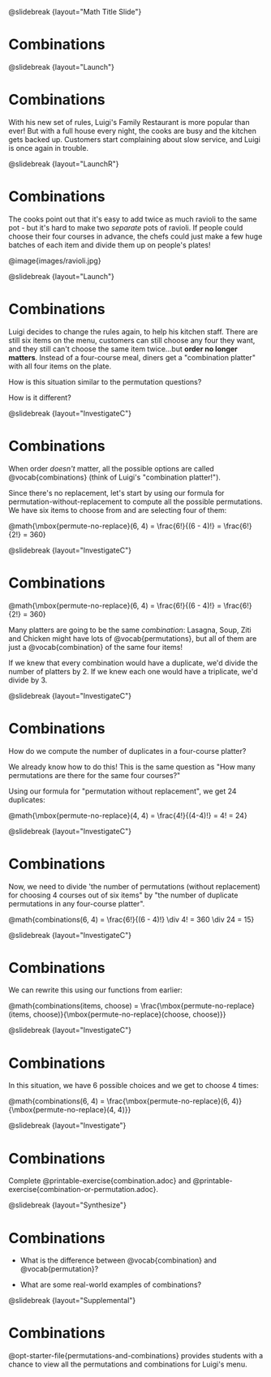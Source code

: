 @slidebreak
{layout="Math Title Slide"}
# Combinations

<!--
To learn more about how to use PearDeck, and how to view the embedded links on these slides without going into present mode visit https://help.peardeck.com/en
-->

@slidebreak
{layout="Launch"}
# Combinations

With his new set of rules, Luigi's Family Restaurant is more popular than ever! But with a full house every night, the cooks are busy and the kitchen gets backed up. Customers start complaining about slow service, and Luigi is once again in trouble.

@slidebreak
{layout="LaunchR"}
# Combinations

The cooks point out that it's easy to add twice as much ravioli to the same pot - but it's hard to make two _separate_ pots of ravioli. If people could choose their four courses in advance, the chefs could just make a few huge batches of each item and divide them up on people's plates!

@image{images/ravioli.jpg}

@slidebreak
{layout="Launch"}
# Combinations

Luigi decides to change the rules again, to help his kitchen staff. There are still six items on the menu, customers can still choose any four they want, and they still can't choose the same item twice...but **order no longer matters**. Instead of a four-course meal, diners get a "combination platter" with all four items on the plate.

How is this situation similar to the permutation questions?

How is it different?

@slidebreak
{layout="InvestigateC"}
# Combinations

When order _doesn't_ matter, all the possible options are called @vocab{combinations} (think of Luigi's "combination platter!").

Since there's no replacement, let's start by using our formula for permutation-without-replacement to compute all the possible permutations. We have six items to choose from and are selecting four of them:

@math{\mbox{permute-no-replace}(6, 4) = \frac{6!}{(6 - 4)!} = \frac{6!}{2!} = 360}

@slidebreak
{layout="InvestigateC"}
# Combinations

@math{\mbox{permute-no-replace}(6, 4) = \frac{6!}{(6 - 4)!} = \frac{6!}{2!} = 360}

Many platters are going to be the same _combination_: Lasagna, Soup, Ziti and Chicken might have lots of @vocab{permutations}, but all of them are just a @vocab{combination} of the same four items! 

If we knew that every combination would have a duplicate, we'd divide the number of platters by 2. If we knew each one would have a triplicate, we'd divide by 3.


@slidebreak
{layout="InvestigateC"}
# Combinations

How do we compute the number of duplicates in a four-course platter?

We already know how to do this! This is the same question as "How many permutations are there for the same four courses?"

Using our formula for "permutation without replacement", we get 24 duplicates:

@math{\mbox{permute-no-replace}(4, 4) = \frac{4!}{(4-4)!} = 4! = 24}

@slidebreak
{layout="InvestigateC"}
# Combinations

Now, we need to divide 'the number of permutations (without replacement) for choosing 4 courses out of six items" by "the number of duplicate permutations in any four-course platter".

@math{combinations(6, 4) = \frac{6!}{(6 - 4)!} \div 4! = 360 \div 24 = 15}


@slidebreak
{layout="InvestigateC"}
# Combinations

We can rewrite this using our functions from earlier:

@math{combinations(items, choose) = \frac{\mbox{permute-no-replace}(items, choose)}{\mbox{permute-no-replace}(choose, choose)}}


@slidebreak
{layout="InvestigateC"}
# Combinations


In this situation, we have 6 possible choices and we get to choose 4 times:

@math{combinations(6, 4) = \frac{\mbox{permute-no-replace}(6, 4)}{\mbox{permute-no-replace}(4, 4)}}

@slidebreak
{layout="Investigate"}
# Combinations

Complete @printable-exercise{combination.adoc} and @printable-exercise{combination-or-permutation.adoc}.

@slidebreak
{layout="Synthesize"}
# Combinations

- What is the difference between @vocab{combination} and @vocab{permutation}?

- What are some real-world examples of combinations?

@slidebreak
{layout="Supplemental"}
# Combinations

@opt-starter-file{permutations-and-combinations} provides students with a chance to view all the permutations and combinations for Luigi's menu.
